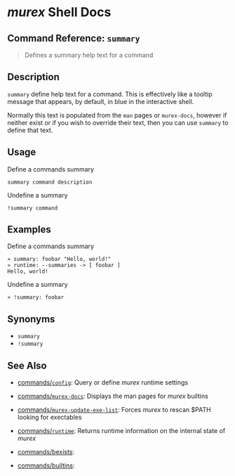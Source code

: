 # _murex_ Shell Docs

## Command Reference: `summary` 

> Defines a summary help text for a command

## Description

`summary` define help text for a command. This is effectively like a tooltip
message that appears, by default, in blue in the interactive shell.

Normally this text is populated from the `man` pages or `murex-docs`, however
if neither exist or if you wish to override their text, then you can use
`summary` to define that text.

## Usage

Define a commands summary

    summary command description
    
Undefine a summary

    !summary command

## Examples

Define a commands summary

    » summary: foobar "Hello, world!"
    » runtime: --summaries -> [ foobar ]
    Hello, world! 
    
Undefine a summary

    » !summary: foobar

## Synonyms

* `summary`
* `!summary`


## See Also

* [commands/`config`](../commands/config.md):
  Query or define _murex_ runtime settings
* [commands/`murex-docs`](../commands/murex-docs.md):
  Displays the man pages for _murex_ builtins
* [commands/`murex-update-exe-list`](../commands/murex-update-exe-list.md):
  Forces _murex_ to rescan $PATH looking for exectables
* [commands/`runtime`](../commands/runtime.md):
  Returns runtime information on the internal state of _murex_
* [commands/bexists](../commands/bexists.md):
  
* [commands/builtins](../commands/builtins.md):
  